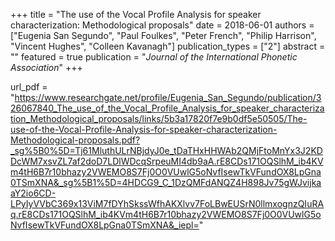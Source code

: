 +++
title = "The use of the Vocal Profile Analysis for speaker characterization: Methodological proposals"
date = 2018-06-01
authors = ["Eugenia San Segundo", "Paul Foulkes", "Peter French", "Philip Harrison", "Vincent Hughes", "Colleen Kavanagh"]
publication_types = ["2"]
abstract = ""
featured = true
publication = "*Journal of the International Phonetic Association*" 
+++

url_pdf = "https://www.researchgate.net/profile/Eugenia_San_Segundo/publication/326067840_The_use_of_the_Vocal_Profile_Analysis_for_speaker_characterization_Methodological_proposals/links/5b3a17820f7e9b0df5e50505/The-use-of-the-Vocal-Profile-Analysis-for-speaker-characterization-Methodological-proposals.pdf?_sg%5B0%5D=Tj61MluthULrNBjdyJ0e_tDaTHxHHWAb2QMjFtoMnYx3J2KDDcWM7xsvZL7af2doD7LDlWDcqSrpeuMI4db9aA.rE8CDs171OQSlhM_ib4KVm4tH6B7r10bhazy2VWEMO8S7Fj0O0VUwlG5oNvfIsewTkVFundOX8LpGna0TSmXNA&_sg%5B1%5D=4HDCG9_C_1DzQMFdANQZ4H898Jv75gWJvijkaaY2io6CD-LPyIyVVbC369x13ViM7fDYhSkssWfhAKXlvv7FoLBwEUSrN0llmxognzQIuRAq.rE8CDs171OQSlhM_ib4KVm4tH6B7r10bhazy2VWEMO8S7Fj0O0VUwlG5oNvfIsewTkVFundOX8LpGna0TSmXNA&_iepl="